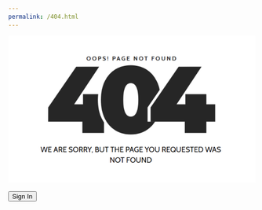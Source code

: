 ```yaml
---
permalink: /404.html
---
```


<img src="/image/404.png" alt="404 not found" class="center">

<button class="button-secondary button-xlarge">Sign In</button>
